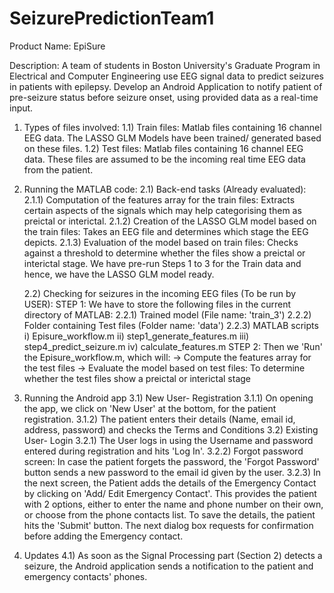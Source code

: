 # SeizurePredictionTeam1
Product Name: 
EpiSure

Description: 
A team of students in Boston University's Graduate Program in Electrical and Computer Engineering use EEG signal data to predict seizures in patients with epilepsy. Develop an Android Application to notify patient of pre-seizure status before seizure onset, using provided data as a real-time input.

1) Types of files involved:
	1.1) Train files: Matlab files containing 16 channel EEG data. The LASSO GLM Models have been trained/ generated based on these files.
	1.2) Test files: Matlab files containing 16 channel EEG data. These files are assumed to be the incoming real time EEG data from the patient.

2) Running the MATLAB code:
	2.1) Back-end tasks (Already evaluated):
	2.1.1) Computation of the features array for the train files: Extracts certain aspects of the signals which may help categorising them as preictal or interictal.
	2.1.2) Creation of the LASSO GLM model based on the train files: Takes an EEG file and determines which stage the EEG depicts.
	2.1.3) Evaluation of the model based on train files: Checks against a threshold to determine whether the files show a preictal or interictal stage. We have pre-run Steps 1 to 3 for the Train data and hence, we have the LASSO GLM model ready.
	
	2.2) Checking for seizures in  the incoming EEG files (To be run by USER):
	STEP 1:
	We have to store the following files in the current directory of MATLAB:
	2.2.1) Trained model (File name: 'train_3')
	2.2.2) Folder containing Test files (Folder name: 'data') 
	2.2.3) MATLAB scripts
		i)   Episure_workflow.m
		ii)  step1_generate_features.m
		iii) step4_predict_seizure.m
		iv)  calculate_features.m
	STEP 2:
	Then we 'Run' the Episure_workflow.m, which will:
	-> Compute the features array for the test files
	-> Evaluate the model based on test files: To determine whether the test files show a preictal or interictal stage
3) Running the Android app
	3.1) New User- Registration
		3.1.1) On opening the app, we click on 'New User' at the bottom, for the patient registration.
		3.1.2) The patient enters their details (Name, email id, address, password) and checks the Terms and Conditions
	3.2) Existing User- Login
		3.2.1) The User logs in using the Username and password entered during registration and hits 'Log In'.
		3.2.2) Forgot password screen: In case the patient forgets the password, the 'Forgot Password' button sends a new password to the email id given by the user.
		3.2.3) In the next screen, the Patient adds the details of the Emergency Contact by clicking on 'Add/ Edit Emergency Contact'. This provides the patient with 2 options, either to enter the name and phone number on their own, or choose from the phone contacts list. To save the details, the patient hits the 'Submit' button. The next dialog box requests for confirmation before adding the Emergency contact.

4) Updates
	4.1) As soon as the Signal Processing part (Section 2) detects a seizure, the Android application sends a notification to the patient and emergency contacts' phones. 
